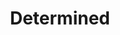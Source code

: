 ---
layout: piece
collection_: paintings
title: Determined
image: determined.jpg
media: Acrylic and ink
dimensions: 14" x 14"
description: Painted with popsicle sticks.
price: $70
create_date: 2014
---